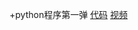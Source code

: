 +python程序第一弹 [代码](https://github.com/ng-fukgin/python_funny/blob/main/python%E6%9C%89%E8%B6%A3%E7%9A%84%E7%A8%8B%E5%BA%8F%E7%AC%AC%E4%B8%80%E5%BC%B9.ipynb) [视频](https://www.bilibili.com/video/BV1t3411W75w?spm_id_from=333.999.0.0)
